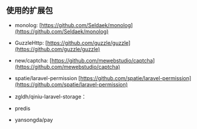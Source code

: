 ## 使用的扩展包

- monolog: [https://github.com/Seldaek/monolog](https://github.com/Seldaek/monolog)

- GuzzleHttp: [https://github.com/guzzle/guzzle](https://github.com/guzzle/guzzle)

- new/captcha: [https://github.com/mewebstudio/captcha](https://github.com/mewebstudio/captcha)

- spatie/laravel-permission [https://github.com/spatie/laravel-permission](https://github.com/spatie/laravel-permission)

- zgldh/qiniu-laravel-storage：

- predis

- yansongda/pay

